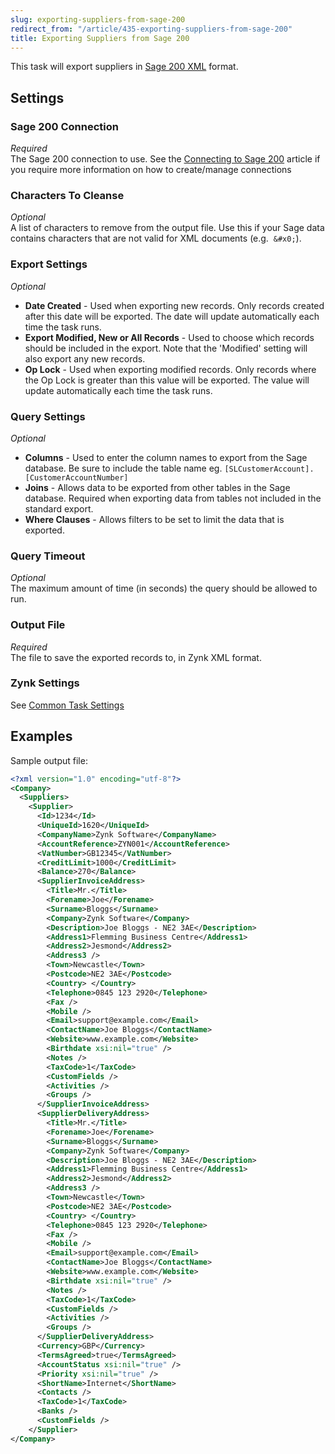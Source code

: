 ```yaml
---
slug: exporting-suppliers-from-sage-200
redirect_from: "/article/435-exporting-suppliers-from-sage-200"
title: Exporting Suppliers from Sage 200
---
```

This task will export suppliers in [Sage 200 XML](sage-200-xml) format.

## Settings
### Sage 200 Connection
_Required_  
The Sage 200 connection to use.  See the [Connecting to Sage 200](connecting-to-sage-200) article if you require more information on how to create/manage connections

### Characters To Cleanse
_Optional_  
A list of characters to remove from the output file. Use this if your Sage data contains characters that are not valid for XML documents (e.g. 	`&#x0;`).

### Export Settings
_Optional_  

 * **Date Created** - Used when exporting new records. Only records created after this date will be exported. The date will update automatically each time the task runs.
 * **Export Modified, New or All Records** - Used to choose which records should be included in the export. Note that the 'Modified' setting will also export any new records.
 * **Op Lock** - Used when exporting modified records. Only records where the Op Lock is greater than this value will be exported. The value will update automatically each time the task runs.

### Query Settings
_Optional_  

 * **Columns** - Used to enter the column names to export from the Sage database. Be sure to include the table name eg. `[SLCustomerAccount].[CustomerAccountNumber]`
 * **Joins** - Allows data to be exported from other tables in the Sage database. Required when exporting data from tables not included in the standard export.
 * **Where Clauses** - Allows filters to be set to limit the data that is exported. 
  
### Query Timeout
_Optional_  
The maximum amount of time (in seconds) the query should be allowed to run.

### Output File
_Required_  
The file to save the exported records to, in Zynk XML format.

### Zynk Settings
See [Common Task Settings](common-task-settings)

## Examples
Sample output file:

```xml
<?xml version="1.0" encoding="utf-8"?>
<Company>
  <Suppliers>
    <Supplier>
      <Id>1234</Id>
      <UniqueId>1620</UniqueId>
      <CompanyName>Zynk Software</CompanyName>
      <AccountReference>ZYN001</AccountReference>
      <VatNumber>GB12345</VatNumber>
      <CreditLimit>1000</CreditLimit>
      <Balance>270</Balance>
      <SupplierInvoiceAddress>
        <Title>Mr.</Title>
        <Forename>Joe</Forename>
        <Surname>Bloggs</Surname>
        <Company>Zynk Software</Company>
        <Description>Joe Bloggs - NE2 3AE</Description>
        <Address1>Flemming Business Centre</Address1>
        <Address2>Jesmond</Address2>
        <Address3 />
        <Town>Newcastle</Town>
        <Postcode>NE2 3AE</Postcode>
        <Country> </Country>
        <Telephone>0845 123 2920</Telephone>
        <Fax />
        <Mobile />
        <Email>support@example.com</Email>
        <ContactName>Joe Bloggs</ContactName>
        <Website>www.example.com</Website>
        <Birthdate xsi:nil="true" />
        <Notes />
        <TaxCode>1</TaxCode>
        <CustomFields />
        <Activities />
        <Groups />
      </SupplierInvoiceAddress>
      <SupplierDeliveryAddress>
        <Title>Mr.</Title>
        <Forename>Joe</Forename>
        <Surname>Bloggs</Surname>
        <Company>Zynk Software</Company>
        <Description>Joe Bloggs - NE2 3AE</Description>
        <Address1>Flemming Business Centre</Address1>
        <Address2>Jesmond</Address2>
        <Address3 />
        <Town>Newcastle</Town>
        <Postcode>NE2 3AE</Postcode>
        <Country> </Country>
        <Telephone>0845 123 2920</Telephone>
        <Fax />
        <Mobile />
        <Email>support@example.com</Email>
        <ContactName>Joe Bloggs</ContactName>
        <Website>www.example.com</Website>
        <Birthdate xsi:nil="true" />
        <Notes />
        <TaxCode>1</TaxCode>
        <CustomFields />
        <Activities />
        <Groups />
      </SupplierDeliveryAddress>
      <Currency>GBP</Currency>
      <TermsAgreed>true</TermsAgreed>
      <AccountStatus xsi:nil="true" />
      <Priority xsi:nil="true" />
      <ShortName>Internet</ShortName>
      <Contacts />
      <TaxCode>1</TaxCode>
      <Banks />
      <CustomFields />
    </Supplier>
</Company>
```